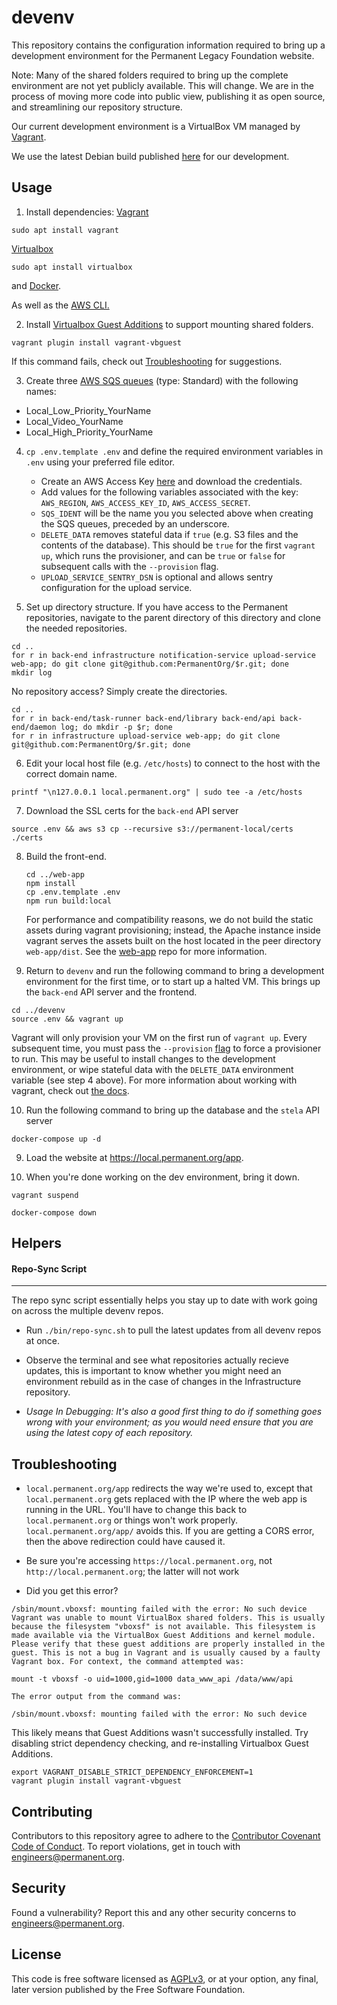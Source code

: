 # devenv

This repository contains the configuration information required to
bring up a development environment for the Permanent Legacy Foundation
website.

Note: Many of the shared folders required to bring up the complete
environment are not yet publicly available. This will change. We are
in the process of moving more code into public view, publishing it as
open source, and streamlining our repository structure.

Our current development environment is a VirtualBox VM managed by [Vagrant](https://www.vagrantup.com/).

We use the latest Debian build published [here](https://app.vagrantup.com/generic/boxes/debian10) for our development.

## Usage

1. Install dependencies:
   [Vagrant](https://www.vagrantup.com/downloads)

```
sudo apt install vagrant
```

[Virtualbox](https://www.virtualbox.org/wiki/Downloads)

```
sudo apt install virtualbox
```

and [Docker](https://docs.docker.com/engine/install/ubuntu/).

As well as the [AWS CLI.](https://docs.aws.amazon.com/cli/v1/userguide/cli-chap-install.html)

2. Install [Virtualbox Guest Additions](https://www.virtualbox.org/manual/ch04.html) to support mounting shared folders.

```
vagrant plugin install vagrant-vbguest
```

If this command fails, check out [Troubleshooting](#troubleshooting) for suggestions.

3. Create three [AWS SQS queues](https://aws.amazon.com/sqs/) (type: Standard) with the following names:

-  Local_Low_Priority_YourName
-  Local_Video_YourName
-  Local_High_Priority_YourName

4. `cp .env.template .env` and define the required environment variables in `.env` using your preferred file editor.

   - Create an AWS Access Key [here](https://console.aws.amazon.com/iam/home?#/security_credentials) and download the credentials.
   - Add values for the following variables associated with the key: `AWS_REGION`, `AWS_ACCESS_KEY_ID`, `AWS_ACCESS_SECRET`.
   - `SQS_IDENT` will be the name you you selected above when creating the SQS queues, preceded by an underscore.
   - `DELETE_DATA` removes stateful data if `true` (e.g. S3 files and the contents of the database). This should be `true` for the first `vagrant up`, which runs the provisioner, and can be `true` or `false` for subsequent calls with the `--provision` flag.
   - `UPLOAD_SERVICE_SENTRY_DSN` is optional and allows sentry configuration for the upload service.

5. Set up directory structure. If you have access to the Permanent repositories, navigate to the parent directory of this directory and clone the needed repositories.

```
cd ..
for r in back-end infrastructure notification-service upload-service web-app; do git clone git@github.com:PermanentOrg/$r.git; done
mkdir log
```

No repository access? Simply create the directories.

```
cd ..
for r in back-end/task-runner back-end/library back-end/api back-end/daemon log; do mkdir -p $r; done
for r in infrastructure upload-service web-app; do git clone git@github.com:PermanentOrg/$r.git; done
```

6. Edit your local host file (e.g. `/etc/hosts`) to connect to the host with the correct domain name.

```
printf "\n127.0.0.1 local.permanent.org" | sudo tee -a /etc/hosts
```

7. Download the SSL certs for the `back-end` API server

```
source .env && aws s3 cp --recursive s3://permanent-local/certs ./certs
```

8. Build the front-end.

   ```
   cd ../web-app
   npm install
   cp .env.template .env
   npm run build:local
   ```

   For performance and compatibility reasons, we do not build the static assets
   during vagrant provisioning; instead, the Apache instance inside vagrant
   serves the assets built on the host located in the peer directory
   `web-app/dist`. See the [web-app](https://github.com/PermanentOrg/web-app)
   repo for more information.

9. Return to `devenv` and run the following command to bring a development environment for the first
   time, or to start up a halted VM. This brings up the `back-end` API server and the frontend.

```
cd ../devenv
source .env && vagrant up
```

Vagrant will only provision your VM on the first run of `vagrant up`. Every subsequent time, you must pass the `--provision` [flag](https://www.vagrantup.com/docs/cli/up#no-provision) to force a provisioner to run. This may be useful to install changes to the development environment, or wipe stateful data with the `DELETE_DATA` environment variable (see step 4 above). For more information about working with vagrant, check out [the docs](https://www.vagrantup.com/docs).

10. Run the following command to bring up the database and the `stela` API server

```
docker-compose up -d
```

9. Load the website at https://local.permanent.org/app.

10. When you're done working on the dev environment, bring it down.

```
vagrant suspend
```

```
docker-compose down
```

## Helpers

#### Repo-Sync Script

---

The repo sync script essentially helps you stay up to date with work going on across the multiple devenv repos.

-  Run `./bin/repo-sync.sh` to pull the latest updates from all devenv repos at once.

-  Observe the terminal and see what repositories actually recieve updates, this is important to know whether you might need an environment rebuild as in the case of changes in the Infrastructure repository.

-  _Usage In Debugging: It's also a good first thing to do if something goes wrong with your environment; as you would need ensure that you are using the latest copy of each repository._

## Troubleshooting

- `local.permanent.org/app` redirects the way we're used to, except that `local.permanent.org` gets replaced with the IP
where the web app is running in the URL. You'll have to change this back to `local.permanent.org` or things won't work
properly. `local.permanent.org/app/` avoids this. If you are getting a CORS error, then the above redirection could have 
caused it. 

- Be sure you're accessing `https://local.permanent.org`, not `http://local.permanent.org`; the latter will not work


- Did you get this error?

```
/sbin/mount.vboxsf: mounting failed with the error: No such device
Vagrant was unable to mount VirtualBox shared folders. This is usually
because the filesystem "vboxsf" is not available. This filesystem is
made available via the VirtualBox Guest Additions and kernel module.
Please verify that these guest additions are properly installed in the
guest. This is not a bug in Vagrant and is usually caused by a faulty
Vagrant box. For context, the command attempted was:

mount -t vboxsf -o uid=1000,gid=1000 data_www_api /data/www/api

The error output from the command was:

/sbin/mount.vboxsf: mounting failed with the error: No such device

```

This likely means that Guest Additions wasn't successfully installed. Try disabling strict dependency checking, and re-installing Virtualbox Guest Additions.

```
export VAGRANT_DISABLE_STRICT_DEPENDENCY_ENFORCEMENT=1
vagrant plugin install vagrant-vbguest
```

## Contributing

Contributors to this repository agree to adhere to the [Contributor Covenant Code of Conduct](CODE_OF_CONDUCT.md). To report violations, get in touch with engineers@permanent.org.

## Security

Found a vulnerability? Report this and any other security concerns to engineers@permanent.org.

## License

This code is free software licensed as [AGPLv3](LICENSE), or at your
option, any final, later version published by the Free Software
Foundation.
